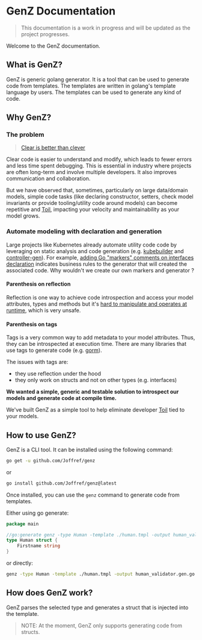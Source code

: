 # GenZ Documentation

> This documentation is a work in progress and will be updated as the project progresses.

Welcome to the GenZ documentation. 

## What is GenZ?

GenZ is generic golang generator. It is a tool that can be used to generate code from templates.
The templates are written in golang's template language by users. The templates can be used to generate any kind of code.

## Why GenZ?

### The problem

> [Clear is better than clever](https://www.youtube.com/watch?v=PAAkCSZUG1c&t=14m35s)

Clear code is easier to understand and modify, which leads to fewer errors and less time spent debugging.
This is essential in industry where projects are often long-term and involve multiple developers.
It also improves communication and collaboration.

But we have observed that, sometimes, particularly on large data/domain models,
simple code tasks (like declaring constructor, setters, check model invariants or provide tooling/utility code around models)
can become repetitive and [Toil](https://sre.google/sre-book/eliminating-toil/),
impacting your velocity and maintainability as your model grows.

### Automate modeling with declaration and generation

Large projects like Kubernetes already automate utility code code by leveraging on static analysis and code generation
(e.g. [kubebuilder](https://github.com/kubernetes-sigs/kubebuilder) and [controller-gen](https://book.kubebuilder.io/reference/controller-gen)).
For example, [adding Go "markers" comments on interfaces declaration](https://book.kubebuilder.io/reference/markers)
indicates business rules to the generator that will created the associated code.
Why wouldn't we create our own markers and generator ?

#### Parenthesis on reflection
Reflection is one way to achieve code introspection and access your model attributes, types and methods
but it's [hard to manipulate and operates at runtime](https://www.youtube.com/watch?v=PAAkCSZUG1c&t=15m22s), which is very unsafe.

#### Parenthesis on tags
Tags is a very common way to add metadata to your model attributes. Thus, they can be introspected at execution time.
There are many libraries that use tags to generate code (e.g. [gorm](https://gorm.io/)).

The issues with tags are:
- they use reflection under the hood
- they only work on structs and not on other types (e.g. interfaces)

**We wanted a simple, generic and testable solution to introspect our models and generate code at compile time.**

We've built GenZ as a simple tool to help eliminate developer [Toil](https://sre.google/sre-book/eliminating-toil/) tied to your models.

## How to use GenZ?

GenZ is a CLI tool. It can be installed using the following command:

```bash
go get -u github.com/Joffref/genz
```

or 

```bash
go install github.com/Joffref/genz@latest
```

Once installed, you can use the `genz` command to generate code from templates.

Either using go generate:

```go
package main

//go:generate genz -type Human -template ./human.tmpl -output human_validator.gen.go
type Human struct {
    Firstname string
}
```

or directly:

```bash
genz -type Human -template ./human.tmpl -output human_validator.gen.go
```

## How does GenZ work?

GenZ parses the selected type and generates a struct that is injected into the template.

> NOTE: At the moment, GenZ only supports generating code from structs.

